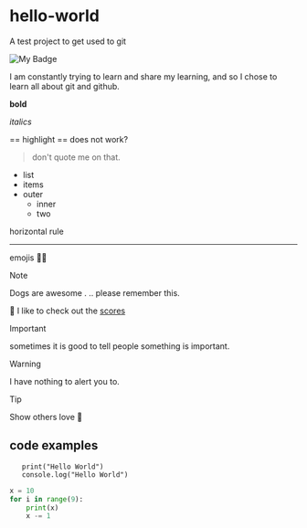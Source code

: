 # hello-world
A test project to get used to git

![My Badge](https://img.shields.io/badge/a_test-badge-green)



I am constantly trying to learn and share my learning,
and so I chose to learn all about git and github.

__bold__

_italics_

== highlight == does not work? 

> don't quote me on that.
 

- list
- items
- outer
   * inner
   * two
  
horizontal rule

----------
emojis
🐕‍🦺
>[!NOTE]
>Dogs are awesome . .. please remember this.

🏒
I like to check out the [scores](https://www.nhl.com/scores)

>[!IMPORTANT]
>sometimes it is good to tell people something is important.

>[!WARNING]
>I have nothing to alert you to.

>[!TIP]
>Show others love 💌

## code examples
```
   print("Hello World")
   console.log("Hello World")
```
```py
x = 10
for i in range(9):
    print(x)
    x -= 1
```
  
